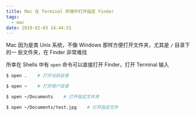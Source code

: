 ```yaml
---
title: Mac 在 Terminal 终端中打开指定 Finder
tags:
  - mac
date: 2018-02-03 14:44:51
---
```



Mac 因为是类 Unix 系统，不像 Windows 那样方便打开文件夹，尤其是 `/` 目录下的一
些文件夹，在 Finder 非常难找
<!-- more -->
所幸在 Shells 中有 `open` 命令可以直接打开 Finder，打开 Terminal 输入
```bash
$ open .    # 打开当前目录
```
```bash
$ open ~    # 打开用户目录
```
```bash
$ open ~/Documents    # 打开指定文件夹
```
```bash
$ open ~/Documents/test.jpg    # 打开指定文件
```
